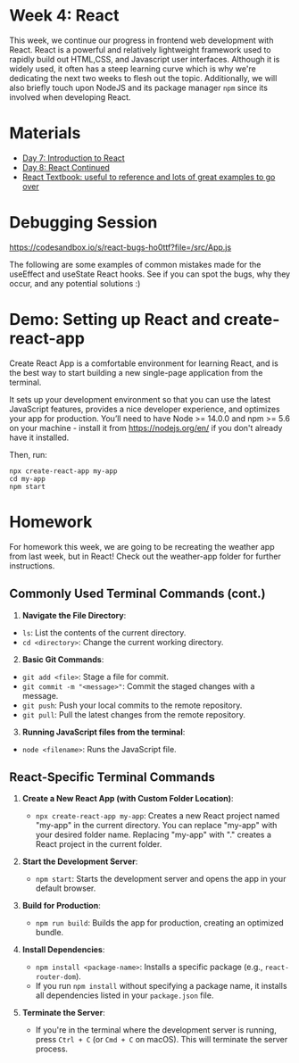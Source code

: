 # Week 4: React

This week, we continue our progress in frontend web development with React. React is a powerful and relatively lightweight framework used to rapidly build out HTML,CSS, and Javascript user interfaces. Although it is widely used, it often has a steep learning curve which is why we're dedicating the next two weeks to flesh out the topic. Additionally, we will also briefly touch upon NodeJS and its package manager `npm` since its involved when developing React.

# Materials

- [Day 7: Introduction to React](https://docs.google.com/presentation/d/1L00AVg-qgg1XxKvNFgEAwmA8G0vs4L5s/edit?usp=sharing&rtpof=true&sd=true)
- [Day 8: React Continued](https://docs.google.com/presentation/d/1f-Rjrflvc6K1YBWtOYQy17T8NmAg4Dca/edit?usp=sharing&ouid=100708582121827169460&rtpof=true&sd=true)
- [React Textbook: useful to reference and lots of great examples to go over](https://drive.google.com/file/d/1TZXswwWQ4MU9oy2J5tBkWU-TNfmhplqY/view?usp=sharing)

# Debugging Session

https://codesandbox.io/s/react-bugs-ho0ttf?file=/src/App.js

The following are some examples of common mistakes made for the useEffect and useState React hooks. See if you can spot the bugs, why they occur, and any potential solutions :)

# Demo: Setting up React and create-react-app

Create React App is a comfortable environment for learning React, and is the best way to start building a new single-page application from the terminal.

It sets up your development environment so that you can use the latest JavaScript features, provides a nice developer experience, and optimizes your app for production. You’ll need to have Node >= 14.0.0 and npm >= 5.6 on your machine - install it from https://nodejs.org/en/ if you don't already have it installed.

Then, run:

```
npx create-react-app my-app
cd my-app
npm start
```

# Homework

For homework this week, we are going to be recreating the weather app from last week, but in React! Check out the weather-app folder for further instructions.

## Commonly Used Terminal Commands (cont.)

1. **Navigate the File Directory**:
- `ls`: List the contents of the current directory.
- `cd <directory>`: Change the current working directory.

2. **Basic Git Commands**:
- `git add <file>`: Stage a file for commit.
- `git commit -m "<message>"`: Commit the staged changes with a message.
- `git push`: Push your local commits to the remote repository.
- `git pull`: Pull the latest changes from the remote repository.

3. **Running JavaScript files from the terminal**:
- `node <filename>`: Runs the JavaScript file.

## React-Specific Terminal Commands

1. **Create a New React App (with Custom Folder Location)**:
   - `npx create-react-app my-app`: Creates a new React project named "my-app" in the current directory. You can replace "my-app" with your desired folder name. Replacing "my-app" with "." creates a React project in the current folder.

2. **Start the Development Server**:
   - `npm start`: Starts the development server and opens the app in your default browser.

3. **Build for Production**:
   - `npm run build`: Builds the app for production, creating an optimized bundle.

4. **Install Dependencies**:
   - `npm install <package-name>`: Installs a specific package (e.g., `react-router-dom`).
   - If you run `npm install` without specifying a package name, it installs all dependencies listed in your `package.json` file.
  
5. **Terminate the Server**:
   - If you're in the terminal where the development server is running, press `Ctrl + C` (or `Cmd + C` on macOS). This will terminate the server process.
